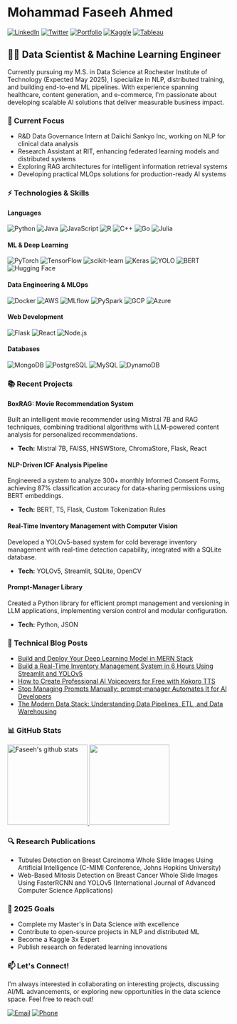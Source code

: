 # Mohammad Faseeh Ahmed

[![LinkedIn](https://img.shields.io/badge/LinkedIn-Connect-blue?style=flat-square&logo=linkedin)](https://www.linkedin.com/in/mohammad-faseeh-ahmed/)
[![Twitter](https://img.shields.io/badge/Twitter-Follow-1DA1F2?style=flat-square&logo=x)](https://twitter.com/FaseehAhmed2606)
[![Portfolio](https://img.shields.io/badge/Portfolio-Visit-brightgreen?style=flat-square)]([https://your-portfolio-url.com](https://github.com/faseehahmed26/portfolio))
[![Kaggle](https://img.shields.io/badge/Kaggle-Profile-20BEFF?style=flat-square&logo=kaggle)](https://www.kaggle.com/faseeh001)
[![Tableau](https://img.shields.io/badge/Tableau-Visualizations-E97627?style=flat-square&logo=tableau)](https://public.tableau.com/app/profile/faseeh5112)

## 👨‍💻 Data Scientist & Machine Learning Engineer

Currently pursuing my M.S. in Data Science at Rochester Institute of Technology (Expected May 2025), I specialize in NLP, distributed training, and building end-to-end ML pipelines. With experience spanning healthcare, content generation, and e-commerce, I'm passionate about developing scalable AI solutions that deliver measurable business impact.

### 🔭 Current Focus
- R&D Data Governance Intern at Daiichi Sankyo Inc, working on NLP for clinical data analysis
- Research Assistant at RIT, enhancing federated learning models and distributed systems
- Exploring RAG architectures for intelligent information retrieval systems
- Developing practical MLOps solutions for production-ready AI systems

### ⚡ Technologies & Skills

#### Languages
![Python](https://img.shields.io/badge/Python-Expert-3776AB?style=flat-square&logo=python)
![Java](https://img.shields.io/badge/Java-Advanced-007396?style=flat-square&logo=java)
![JavaScript](https://img.shields.io/badge/JavaScript-Intermediate-F7DF1E?style=flat-square&logo=javascript)
![R](https://img.shields.io/badge/R-Intermediate-276DC3?style=flat-square&logo=r)
![C++](https://img.shields.io/badge/C++-Intermediate-00599C?style=flat-square&logo=c%2B%2B)
![Go](https://img.shields.io/badge/Go-Beginner-00ADD8?style=flat-square&logo=go)
![Julia](https://img.shields.io/badge/Julia-Beginner-9558B2?style=flat-square&logo=julia)

#### ML & Deep Learning
![PyTorch](https://img.shields.io/badge/PyTorch-Advanced-EE4C2C?style=flat-square&logo=pytorch)
![TensorFlow](https://img.shields.io/badge/TensorFlow-Advanced-FF6F00?style=flat-square&logo=tensorflow)
![scikit-learn](https://img.shields.io/badge/Scikit--learn-Advanced-F7931E?style=flat-square&logo=scikit-learn)
![Keras](https://img.shields.io/badge/Keras-Advanced-D00000?style=flat-square&logo=keras)
![YOLO](https://img.shields.io/badge/YOLO-Experienced-00FFFF?style=flat-square)
![BERT](https://img.shields.io/badge/BERT-Experienced-76B900?style=flat-square)
![Hugging Face](https://img.shields.io/badge/Hugging_Face-Experienced-FFD21E?style=flat-square&logo=huggingface)

#### Data Engineering & MLOps
![Docker](https://img.shields.io/badge/Docker-Advanced-2496ED?style=flat-square&logo=docker)
![AWS](https://img.shields.io/badge/AWS-Advanced-232F3E?style=flat-square&logo=amazon-aws)
![MLflow](https://img.shields.io/badge/MLflow-Intermediate-0194E2?style=flat-square&logo=mlflow)
![PySpark](https://img.shields.io/badge/PySpark-Intermediate-E25A1C?style=flat-square&logo=apache-spark)
![GCP](https://img.shields.io/badge/GCP-Intermediate-4285F4?style=flat-square&logo=google-cloud)
![Azure](https://img.shields.io/badge/Azure-Intermediate-0089D6?style=flat-square&logo=microsoft-azure)

#### Web Development
![Flask](https://img.shields.io/badge/Flask-Advanced-000000?style=flat-square&logo=flask)
![React](https://img.shields.io/badge/React-Intermediate-61DAFB?style=flat-square&logo=react)
![Node.js](https://img.shields.io/badge/Node.js-Intermediate-339933?style=flat-square&logo=node.js)

#### Databases
![MongoDB](https://img.shields.io/badge/MongoDB-Advanced-47A248?style=flat-square&logo=mongodb)
![PostgreSQL](https://img.shields.io/badge/PostgreSQL-Advanced-336791?style=flat-square&logo=postgresql)
![MySQL](https://img.shields.io/badge/MySQL-Advanced-4479A1?style=flat-square&logo=mysql)
![DynamoDB](https://img.shields.io/badge/DynamoDB-Intermediate-4053D6?style=flat-square&logo=amazon-dynamodb)

### 📚 Recent Projects

#### BoxRAG: Movie Recommendation System
Built an intelligent movie recommender using Mistral 7B and RAG techniques, combining traditional algorithms with LLM-powered content analysis for personalized recommendations.
- **Tech:** Mistral 7B, FAISS, HNSWStore, ChromaStore, Flask, React

#### NLP-Driven ICF Analysis Pipeline
Engineered a system to analyze 300+ monthly Informed Consent Forms, achieving 87% classification accuracy for data-sharing permissions using BERT embeddings.
- **Tech:** BERT, T5, Flask, Custom Tokenization Rules

#### Real-Time Inventory Management with Computer Vision
Developed a YOLOv5-based system for cold beverage inventory management with real-time detection capability, integrated with a SQLite database.
- **Tech:** YOLOv5, Streamlit, SQLite, OpenCV

#### Prompt-Manager Library
Created a Python library for efficient prompt management and versioning in LLM applications, implementing version control and modular configuration.
- **Tech:** Python, JSON

### 📝 Technical Blog Posts
- [Build and Deploy Your Deep Learning Model in MERN Stack](https://medium.com/@faseehahmed2606/integratingyour-deep-learning-model-with-your-mern-application-e5b3bbf37bba)
- [Build a Real-Time Inventory Management System in 6 Hours Using Streamlit and YOLOv5](https://medium.com/@your-handle/link-to-article)
- [How to Create Professional AI Voiceovers for Free with Kokoro TTS](https://medium.com/@faseehahmed2606/how-to-create-professional-ai-voiceovers-for-free-with-kokoro-tts-better-than-elevenlabs-b86f3f801063)
- [Stop Managing Prompts Manually: prompt-manager Automates It for AI Developers](https://medium.com/@faseehahmed2606/optimizing-prompt-management-strategies-for-efficient-ai-development-0b45a20b8cda)
- [The Modern Data Stack: Understanding Data Pipelines, ETL, and Data Warehousing](https://medium.com/@faseehahmed2606/the-modern-data-stack-understanding-data-pipelines-etl-and-data-warehousing-6aad9bfefb7b)

### 📊 GitHub Stats

<a href="https://github.com/faseehahmed26">
  <img height="180em" src="https://github-readme-stats.vercel.app/api?username=faseehahmed26&show_icons=true&include_all_commits=true&theme=tokyonight&count_private=true" alt="Faseeh's github stats"/>
  <img height="180em" src="https://github-readme-stats.vercel.app/api/top-langs/?username=faseehahmed26&layout=compact&theme=tokyonight&langs_count=8&hide=jupyter%20notebook"/>
</a>

### 🔍 Research Publications
- Tubules Detection on Breast Carcinoma Whole Slide Images Using Artificial Intelligence (C-MIMI Conference, Johns Hopkins University)
- Web-Based Mitosis Detection on Breast Cancer Whole Slide Images Using FasterRCNN and YOLOv5 (International Journal of Advanced Computer Science Applications)

### 🎯 2025 Goals
- Complete my Master's in Data Science with excellence
- Contribute to open-source projects in NLP and distributed ML
- Become a Kaggle 3x Expert
- Publish research on federated learning innovations

### 📫 Let's Connect!
I'm always interested in collaborating on interesting projects, discussing AI/ML advancements, or exploring new opportunities in the data science space. Feel free to reach out!

[![Email](https://img.shields.io/badge/Email-mm9314@g.rit.edu-D14836?style=for-the-badge&logo=gmail&logoColor=white)](mailto:mm9314@g.rit.edu)
[![Phone](https://img.shields.io/badge/Phone-+1_585_202_5217-25D366?style=for-the-badge&logo=whatsapp&logoColor=white)](tel:+15852025217)
